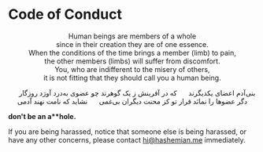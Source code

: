 # Code of Conduct

<div align="center">

Human beings are members of a whole  
since in their creation they are of one essence.  
When the conditions of the time brings a member (limb) to pain,  
the other members (limbs) will suffer from discomfort.  
You, who are indifferent to the misery of others,  
it is not fitting that they should call you a human being.  

</div>

<div dir="rtl" align="center">

بنی‌آدم اعضای یکدیگرند&nbsp;&nbsp;&nbsp;&nbsp;&nbsp;  که در آفرینش ز یک گوهرند
چو عضوی به‌درد آورَد روزگار&nbsp;&nbsp;&nbsp;&nbsp;&nbsp;  دگر عضوها را نمانَد قرار
تو کز محنت دیگران بی‌غمی&nbsp;&nbsp;&nbsp;&nbsp;&nbsp;  نشاید که نامت نهند آدمی

</div>

**don't be an a\*\*hole.**

If you are being harassed, notice that someone else is being harassed, or have any other concerns, please contact hi@hashemian.me immediately.
